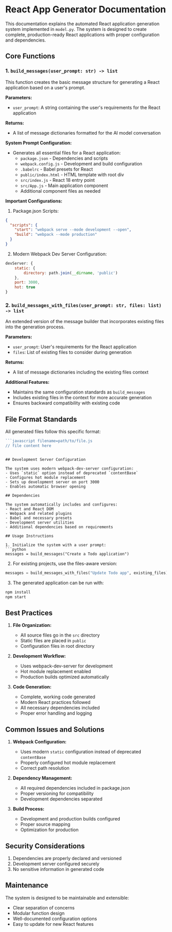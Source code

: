 # React App Generator Documentation

This documentation explains the automated React application generation system implemented in `model.py`. The system is designed to create complete, production-ready React applications with proper configuration and dependencies.

## Core Functions

### 1. `build_messages(user_prompt: str) -> list`

This function creates the basic message structure for generating a React application based on a user's prompt.

**Parameters:**

- `user_prompt`: A string containing the user's requirements for the React application

**Returns:**

- A list of message dictionaries formatted for the AI model conversation

**System Prompt Configuration:**

- Generates all essential files for a React application:
  - `package.json` - Dependencies and scripts
  - `webpack.config.js` - Development and build configuration
  - `.babelrc` - Babel presets for React
  - `public/index.html` - HTML template with root div
  - `src/index.js` - React 18 entry point
  - `src/App.js` - Main application component
  - Additional component files as needed

**Important Configurations:**

1. Package.json Scripts:

```json
{
  "scripts": {
    "start": "webpack serve --mode development --open",
    "build": "webpack --mode production"
  }
}
```

2. Modern Webpack Dev Server Configuration:

```javascript
devServer: {
    static: {
        directory: path.join(__dirname, 'public')
    },
    port: 3000,
    hot: true
}
```

### 2. `build_messages_with_files(user_prompt: str, files: list) -> list`

An extended version of the message builder that incorporates existing files into the generation process.

**Parameters:**

- `user_prompt`: User's requirements for the React application
- `files`: List of existing files to consider during generation

**Returns:**

- A list of message dictionaries including the existing files context

**Additional Features:**

- Maintains the same configuration standards as `build_messages`
- Includes existing files in the context for more accurate generation
- Ensures backward compatibility with existing code

## File Format Standards

All generated files follow this specific format:

````javascript
```javascript filename=path/to/file.js
// file content here
````

````

## Development Server Configuration

The system uses modern webpack-dev-server configuration:
- Uses `static` option instead of deprecated `contentBase`
- Configures hot module replacement
- Sets up development server on port 3000
- Enables automatic browser opening

## Dependencies

The system automatically includes and configures:
- React and React DOM
- Webpack and related plugins
- Babel and necessary presets
- Development server utilities
- Additional dependencies based on requirements

## Usage Instructions

1. Initialize the system with a user prompt:
```python
messages = build_messages("Create a Todo application")
````

2. For existing projects, use the files-aware version:

```python
messages = build_messages_with_files("Update Todo app", existing_files)
```

3. The generated application can be run with:

```bash
npm install
npm start
```

## Best Practices

1. **File Organization:**

   - All source files go in the `src` directory
   - Static files are placed in `public`
   - Configuration files in root directory

2. **Development Workflow:**

   - Uses webpack-dev-server for development
   - Hot module replacement enabled
   - Production builds optimized automatically

3. **Code Generation:**
   - Complete, working code generated
   - Modern React practices followed
   - All necessary dependencies included
   - Proper error handling and logging

## Common Issues and Solutions

1. **Webpack Configuration:**

   - Uses modern `static` configuration instead of deprecated `contentBase`
   - Properly configured hot module replacement
   - Correct path resolution

2. **Dependency Management:**

   - All required dependencies included in package.json
   - Proper versioning for compatibility
   - Development dependencies separated

3. **Build Process:**
   - Development and production builds configured
   - Proper source mapping
   - Optimization for production

## Security Considerations

1. Dependencies are properly declared and versioned
2. Development server configured securely
3. No sensitive information in generated code

## Maintenance

The system is designed to be maintainable and extensible:

- Clear separation of concerns
- Modular function design
- Well-documented configuration options
- Easy to update for new React features

